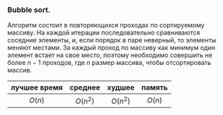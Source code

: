 ### Bubble sort. ###

Алгоритм состоит в повторяющихся проходах по сортируемому массиву. На каждой итерации последовательно сравниваются соседние элементы, и, если порядок в паре неверный, то элементы меняют местами. За каждый проход по массиву как минимум один элемент встает на свое место, поэтому необходимо совершить не более $n-1$ проходов, где $n$ размер массива, чтобы отсортировать массив.

| лучшее время | среднее | худшее | память |
|:------------:|:-------:|:------:|:------:|
| $O(n)$ | $O(n^2)$ | $O(n^2)$ | $O(n)$ |
